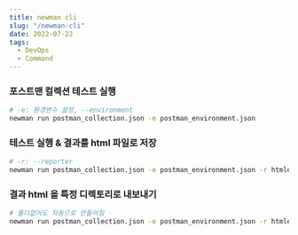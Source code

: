 ```yaml
---
title: newman cli
slug: "/newman-cli"
date: 2022-07-22
tags:
  - DevOps
  - Command
---
```


### 포스트맨 컬렉션 테스트 실행

```bash
# -e: 환경변수 설정, --environment
newman run postman_collection.json -e postman_environment.json
```

### 테스트 실행 & 결과를 html 파일로 저장

```bash
# -r: --reporter
newman run postman_collection.json -e postman_environment.json -r htmlextra
```

### 결과 html 을 특정 디렉토리로 내보내기

```bash
# 폴더없어도 자동으로 만들어짐
newman run postman_collection.json -e postman_environment.json -r htmlextra --reporter-htmlextra-export ./newdir/new_report.html
```
